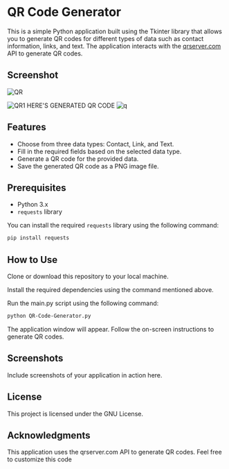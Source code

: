 # QR Code Generator

This is a simple Python application built using the Tkinter library that allows you to generate QR codes for different types of data such as contact information, links, and text. The application interacts with the [qrserver.com](https://qrserver.com) API to generate QR codes.

## Screenshot
![QR](https://github.com/CharlesFabicki/QR.Code.Generator.API/assets/103677730/e0cb8545-fb5b-40c8-94e2-947ea8168e66)

![QR1](https://github.com/CharlesFabicki/QR.Code.Generator.API/assets/103677730/ccfa7c72-6ee8-49dc-b4c1-4827c98e0a1f)
HERE'S GENERATED QR CODE
![q](https://github.com/CharlesFabicki/QR.Code.Generator.API/assets/103677730/b0dacf57-b108-406d-bf58-3cfe6287c402)


## Features

- Choose from three data types: Contact, Link, and Text.
- Fill in the required fields based on the selected data type.
- Generate a QR code for the provided data.
- Save the generated QR code as a PNG image file.

## Prerequisites

- Python 3.x
- `requests` library

You can install the required `requests` library using the following command:

```bash
pip install requests
```

## How to Use
Clone or download this repository to your local machine.

Install the required dependencies using the command mentioned above.

Run the main.py script using the following command:
```bash
python QR-Code-Generator.py
```

The application window will appear. Follow the on-screen instructions to generate QR codes.

## Screenshots
Include screenshots of your application in action here.

## License
This project is licensed under the GNU License.

## Acknowledgments
This application uses the qrserver.com API to generate QR codes.
Feel free to customize this code
